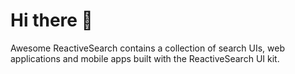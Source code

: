 # Hi there 👋

Awesome ReactiveSearch contains a collection of search UIs, web applications and mobile apps built with the ReactiveSearch UI kit.
